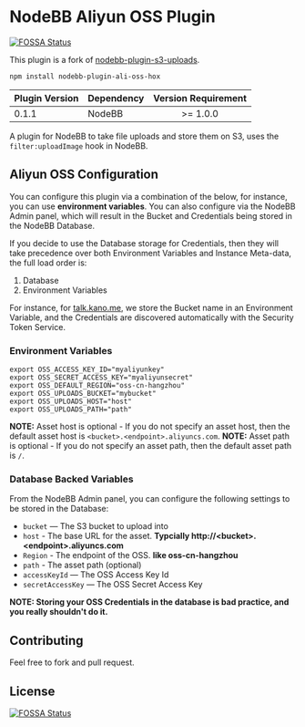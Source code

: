 # NodeBB Aliyun OSS Plugin
[![FOSSA Status](https://app.fossa.io/api/projects/git%2Bgithub.com%2Fziofat%2Fnodebb-plugin-ali-oss.svg?type=shield)](https://app.fossa.io/projects/git%2Bgithub.com%2Fziofat%2Fnodebb-plugin-ali-oss?ref=badge_shield)


This plugin is a fork of [nodebb-plugin-s3-uploads](https://github.com/LouiseMcMahon/nodebb-plugin-s3-uploads).

`npm install nodebb-plugin-ali-oss-hox`

| Plugin Version | Dependency     | Version Requirement     |
| ---------------| -------------- |:-----------------------:|
| 0.1.1          | NodeBB         | >= 1.0.0 |

A plugin for NodeBB to take file uploads and store them on S3, uses the `filter:uploadImage` hook in NodeBB. 

## Aliyun OSS Configuration

You can configure this plugin via a combination of the below, for instance, you can use **environment variables**. You can also configure via the NodeBB Admin panel, which will result in the Bucket and Credentials being stored in the NodeBB Database.

If you decide to use the Database storage for Credentials, then they will take precedence over both Environment Variables and Instance Meta-data, the full load order is:

1. Database
2. Environment Variables

For instance, for [talk.kano.me](http://talk.kano.me), we store the Bucket name in an Environment Variable, and the Credentials are discovered automatically with the Security Token Service.

### Environment Variables

```
export OSS_ACCESS_KEY_ID="myaliyunkey"
export OSS_SECRET_ACCESS_KEY="myaliyunsecret"
export OSS_DEFAULT_REGION="oss-cn-hangzhou"
export OSS_UPLOADS_BUCKET="mybucket"
export OSS_UPLOADS_HOST="host"
export OSS_UPLOADS_PATH="path"
```

**NOTE:** Asset host is optional - If you do not specify an asset host, then the default asset host is `<bucket>.<endpoint>.aliyuncs.com`.
**NOTE:** Asset path is optional - If you do not specify an asset path, then the default asset path is `/`.

### Database Backed Variables

From the NodeBB Admin panel, you can configure the following settings to be stored in the Database:

* `bucket` — The S3 bucket to upload into
* `host` - The base URL for the asset.  **Typcially http://\<bucket\>.\<endpoint\>.aliyuncs.com**
* `Region` - The endpoint of the OSS. **like oss-cn-hangzhou**
* `path` - The asset path (optional)
* `accessKeyId` — The OSS Access Key Id
* `secretAccessKey` — The OSS Secret Access Key

**NOTE: Storing your OSS Credentials in the database is bad practice, and you really shouldn't do it.**

## Contributing
Feel free to fork and pull request.


## License
[![FOSSA Status](https://app.fossa.io/api/projects/git%2Bgithub.com%2Fziofat%2Fnodebb-plugin-ali-oss.svg?type=large)](https://app.fossa.io/projects/git%2Bgithub.com%2Fziofat%2Fnodebb-plugin-ali-oss?ref=badge_large)